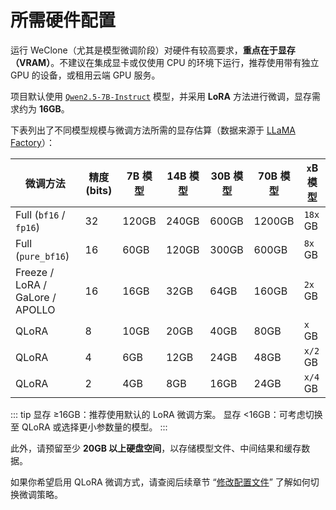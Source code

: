 # 所需硬件配置

运行 WeClone（尤其是模型微调阶段）对硬件有较高要求，**重点在于显存（VRAM）**。不建议在集成显卡或仅使用 CPU 的环境下运行，推荐使用带有独立 GPU 的设备，或租用云端 GPU 服务。

项目默认使用 [`Qwen2.5-7B-Instruct`](https://www.modelscope.cn/models/Qwen/Qwen2.5-7B-Instruct) 模型，并采用 **LoRA** 方法进行微调，显存需求约为 **16GB**。

下表列出了不同模型规模与微调方法所需的显存估算（数据来源于 [LLaMA Factory](https://github.com/hiyouga/LLaMA-Factory)）：

| 微调方法                        | 精度 (bits) | 7B 模型 | 14B 模型 | 30B 模型 | 70B 模型 | `x`B 模型 |
| ------------------------------- | ----------- | ------- | -------- | -------- | -------- | --------- |
| Full (`bf16` / `fp16`)          | 32          | 120GB   | 240GB    | 600GB    | 1200GB   | `18x` GB  |
| Full (`pure_bf16`)              | 16          | 60GB    | 120GB    | 300GB    | 600GB    | `8x` GB   |
| Freeze / LoRA / GaLore / APOLLO | 16          | 16GB    | 32GB     | 64GB     | 160GB    | `2x` GB   |
| QLoRA                           | 8           | 10GB    | 20GB     | 40GB     | 80GB     | `x` GB    |
| QLoRA                           | 4           | 6GB     | 12GB     | 24GB     | 48GB     | `x/2` GB  |
| QLoRA                           | 2           | 4GB     | 8GB      | 16GB     | 24GB     | `x/4` GB  |

::: tip
显存 ≥16GB：推荐使用默认的 LoRA 微调方案。
显存 <16GB：可考虑切换至 QLoRA 或选择更小参数量的模型。
:::

此外，请预留至少 **20GB 以上硬盘空间**，以存储模型文件、中间结果和缓存数据。

如果你希望启用 QLoRA 微调方式，请查阅后续章节 “[修改配置文件](./override-settings)” 了解如何切换微调策略。